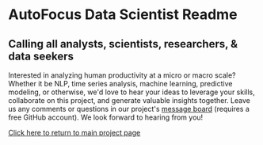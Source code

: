 # AutoFocus Data Scientist Readme

## Calling all analysts, scientists, researchers, & data seekers

Interested in analyzing human productivity at a micro or macro scale? Whether it be NLP, time series analysis, machine learning, predictive modeling, or otherwise, we'd love to hear your ideas to leverage your skills, collaborate on this project, and generate valuable insights together. Leave us any comments or questions in our project's [message board](https://github.com/avidrucker/autofocus-exp/issues) (requires a free GitHub account). We look forward to hearing from you!

[Click here to return to main project page](https://github.com/avidrucker/autofocus-exp)
